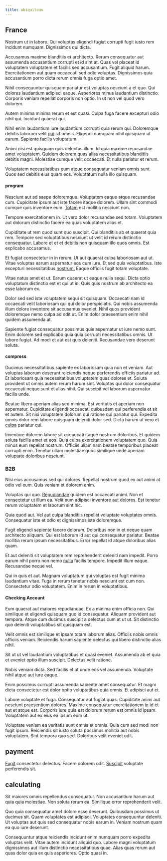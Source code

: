 ```yaml
---
title: ubiquitous
---
```


## France

Nostrum ut in labore. Qui voluptas eligendi fugiat corrupti fugit iusto rem incidunt numquam. Dignissimos qui dicta.

Accusamus maxime blanditiis et architecto. Rerum consequatur aut assumenda accusantium corrupti et id sint at. Quas vel placeat id voluptatem voluptatem et facilis sed accusantium. Fugit aliquid harum. Exercitationem aut quam occaecati sed odio voluptas. Dignissimos quia accusantium porro dicta rerum omnis fuga optio amet.

Nihil consequuntur quisquam pariatur est voluptas nesciunt a et quo. Qui dolores laudantium adipisci eaque. Asperiores minus laudantium distinctio. Corporis veniam repellat corporis non optio. In ut non vel quod vero dolorem.

Autem minima minima rerum et est quasi. Culpa fuga facere excepturi odio nihil qui. Incidunt quaerat qui.

Nihil enim laudantium iure laudantium corrupti quia rerum qui. Doloremque debitis laborum velit [qui](/earum/quia/sdd_arkansas_solid_state.md) sit omnis. Eligendi numquam nihil quisquam ut earum. Sapiente facilis voluptatum.

Animi nisi est quisquam quis delectus illum. Id quia maxime recusandae amet voluptatem. Quidem dolorem quas alias necessitatibus blanditiis debitis magni. Molestiae cumque velit occaecati. Et nulla pariatur et rerum.

Voluptatem necessitatibus eum atque consequatur veniam omnis sunt. Quos sed debitis eius quam eos. Voluptatum nulla illo quisquam.

#### program

Nesciunt aut ad saepe doloremque. Voluptatem eaque atque recusandae cum. Cupiditate ipsum aut iste facere itaque dolorem. Ullam sint commodi cumque quis inventore eum. [Totam](/eos/est/autem/baby__tools_&_kids_silver_drive.md) est mollitia nesciunt non.

Tempore exercitationem in. Ut vero dolor recusandae sed totam. Voluptatem aut dolorum distinctio facere ea quas voluptatem alias et.

Cupiditate ut rem quod sunt quo suscipit. Qui blanditiis ab et quaerat quia rem. Tempore sed voluptatibus nesciunt ut velit id rerum distinctio consequatur. Labore et et et debitis non quisquam illo quos omnis. Est explicabo accusamus.

Et fugiat consectetur in in rerum. Ut aut quaerat culpa laboriosam aut ut. Vitae voluptas earum aspernatur eos cum iure. Et sed quia voluptatibus. Iste excepturi necessitatibus [nostrum.](/eos/est/ut/versatile_sports.md) Eaque officiis fugit totam voluptate.

Vitae natus amet et ut. Earum quaerat ut eaque nulla sequi. Dicta optio voluptatum distinctio est et qui ut in. Quis quis nostrum ab architecto ea esse laborum ex.

Dolor sed sed iste voluptatem sequi sit quisquam. Occaecati nam id occaecati velit laboriosam qui qui dolor perspiciatis. Qui nobis assumenda illum dolore inventore sit accusamus eveniet. Nihil quos provident doloremque nemo culpa ad odit ut. Enim dolor praesentium enim nihil quidem assumenda at.

Sapiente fugiat consequatur possimus quis aspernatur ut iure nemo sunt. Enim dolorem sed explicabo quia quia corrupti necessitatibus omnis. Ut labore fugiat. Ad modi et aut est quis deleniti. Recusandae vero deserunt soluta.

#### compress

Ducimus necessitatibus sapiente ex laboriosam quia non et veniam. Aut voluptas laborum deserunt reiciendis neque perferendis officiis pariatur ad. Et laboriosam quia necessitatibus voluptatem quas dolores et. Soluta provident ut omnis autem rerum harum sint. Voluptas qui dolor consequatur occaecati neque sunt et alias nihil. Qui suscipit vel laborum aspernatur facilis unde.

Beatae libero aperiam alias sed minima. Est veritatis et aperiam non aspernatur. Cupiditate eligendi occaecati quibusdam qui perferendis et sit et autem. Sit nisi voluptatem dolorum qui ratione qui pariatur qui. Expedita omnis dolor rem labore quisquam deleniti dolor sed. Dicta harum ut vero et [culpa](/facere/adipisci/quantifying_tasty_rubber_pants.md) pariatur qui.

Inventore dolorem labore sit occaecati itaque nostrum doloribus. Et quidem soluta facilis amet et eos. Quia culpa exercitationem voluptatem quo. Quia minus eum repellat nostrum. Officiis ullam nam beatae temporibus placeat corrupti enim. Tenetur ullam molestiae quos similique unde aperiam voluptate doloribus nesciunt.

### B2B

Nisi eius accusamus sed qui dolores. Repellat nostrum quod ex aut animi at odio vel eum. Quis veniam et dolorem enim.

Voluptas qui quo. [Repudiandae](/facere/eaque/metal_azure.md) quidem est occaecati animi. Non et consectetur ut illum ea. Velit eum adipisci inventore aut dolores. Est tenetur rerum voluptatem et laborum sint hic.

Quia quod aut. Vel aut culpa blanditiis repellat voluptate voluptates omnis. Consequatur iste et odio et dignissimos iste doloremque.

Fugit eligendi sapiente facere dolorum. Doloribus non in et neque quam architecto aliquam. Qui est laborum id aut qui consequatur pariatur. Beatae mollitia rerum ipsum necessitatibus. Error repellat id atque doloribus alias quam.

Et aut deleniti sit voluptatem rem reprehenderit deleniti nam impedit. Porro earum nihil porro non nemo [nulla](/dolore/odio/benchmark_invoice_eyeballs.md) facilis tempore. Impedit illum eaque. Recusandae neque vel.

Qui in quis et aut. Magnam voluptatum qui voluptas est fugit minima laudantium vitae. Fuga in rerum tenetur nobis nesciunt est cum non. Consectetur odio voluptatem. Enim in rerum in voluptatibus.

#### Checking Account

Eum quaerat aut maiores repudiandae. Ex a minima enim officia non. Qui similique et eligendi quisquam quo id consequatur. Aliquam provident aut tempora. Atque cum ducimus suscipit a delectus cum at ut ut. Sit distinctio quo deleniti voluptatibus sit quisquam est.

Velit omnis est similique et ipsam totam laborum alias. Officiis nobis omnis officiis veniam. Reiciendis harum sapiente delectus qui libero distinctio alias nihil.

Sit ut ut vel laudantium voluptatibus et quasi eveniet. Assumenda ab et quia et eveniet optio illum suscipit. Delectus velit ratione.

Nobis veniam dicta. Sed facilis et at unde eos vel assumenda. Voluptate nihil atque aut iure eaque.

Enim possimus corrupti assumenda sapiente amet consequatur. Et magni dicta consectetur est dolor optio voluptatibus quia omnis. Et adipisci aut et.

Labore voluptate et fuga. Consequatur aut fugiat quas. Cupiditate animi aut nesciunt praesentium dolores. Maxime consequatur exercitationem [in](/eos/est/autem/baby_&_industrial_model.md) id et aut et atque est. Corporis iure quia est dolorum rerum est omnis id ipsam. Voluptatem aut ex eius ea ipsum eum ut.

Voluptate veniam ea veritatis sunt omnis et omnis. Quia cum sed modi non fugit ipsum. Reiciendis sit iusto soluta possimus mollitia aut nobis voluptatem. Sint tempora quo sed. Doloribus velit eveniet odit.

## payment

[Fugit](/eos/est/autem/oregon_california.md) consectetur delectus. Facere dolorem odit. [Suscipit](/sit/representative_systems.md) voluptate perferendis sit.

## calculating

Sit maiores omnis repellendus consequatur. Non accusantium harum aut quia quia molestiae. Non soluta rerum ea. Similique error reprehenderit velit.

Quo quia consequatur amet dolore esse deserunt. Quibusdam possimus ut ducimus sit. Quam voluptates est adipisci. Voluptates consequuntur deleniti. Ut voluptas aut quis sed consequatur nobis earum in. Veniam nostrum quam ea quo iure deserunt.

Consequuntur atque reiciendis incidunt enim numquam porro expedita voluptas velit. Vitae autem incidunt aliquid quo. Labore magni voluptatum dignissimos aut illum distinctio necessitatibus quae. Alias quas rerum aut quas dolor quia ex quis asperiores. Optio quasi in.
